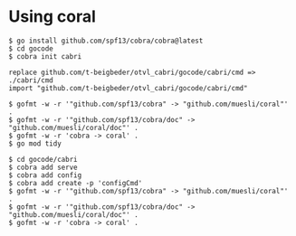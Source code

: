 # Using coral

    $ go install github.com/spf13/cobra/cobra@latest
    $ cd gocode
    $ cobra init cabri
    
    replace github.com/t-beigbeder/otvl_cabri/gocode/cabri/cmd => ./cabri/cmd
    import "github.com/t-beigbeder/otvl_cabri/gocode/cabri/cmd"
    
    $ gofmt -w -r '"github.com/spf13/cobra" -> "github.com/muesli/coral"' .
    $ gofmt -w -r '"github.com/spf13/cobra/doc" -> "github.com/muesli/coral/doc"' .
    $ gofmt -w -r 'cobra -> coral' .
    $ go mod tidy
    
    $ cd gocode/cabri
    $ cobra add serve
    $ cobra add config
    $ cobra add create -p 'configCmd'
    $ gofmt -w -r '"github.com/spf13/cobra" -> "github.com/muesli/coral"' .
    $ gofmt -w -r '"github.com/spf13/cobra/doc" -> "github.com/muesli/coral/doc"' .
    $ gofmt -w -r 'cobra -> coral' .
